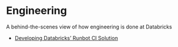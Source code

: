 # Engineering
A behind-the-scenes view of how engineering is done at Databricks

- [Developing Databricks’ Runbot CI Solution](https://databricks.com/blog/2021/10/14/developing-databricks-runbot-ci-solution.html)